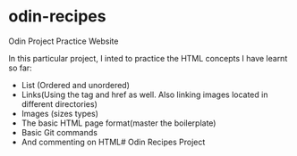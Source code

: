 # odin-recipes
Odin Project Practice Website


In this particular project, I inted to practice the HTML concepts I have learnt so far:
  - List (Ordered and unordered)
  - Links(Using the <a> tag and href as well. Also linking images located in different directories)
  - Images (sizes types)
  - The basic HTML page format(master the boilerplate)
  - Basic Git commands
  - And commenting on HTML# Odin Recipes Project
